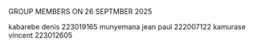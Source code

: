 GROUP MEMBERS ON 26 SEPTMBER 2025

kabarebe denis 223019165
munyemana jean paul 222007122
kamurase vincent 223012605
